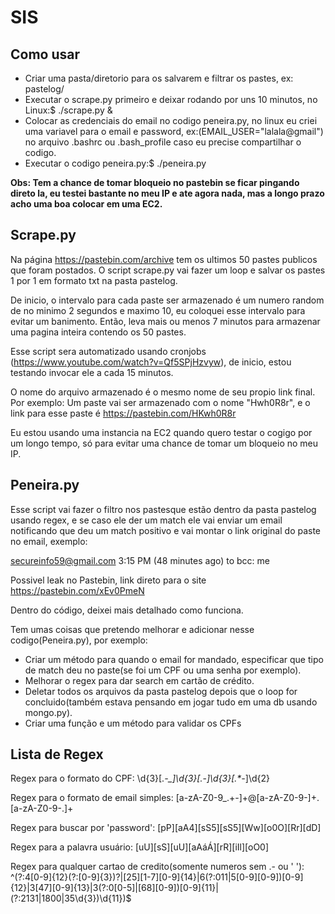 # SIS

## Como usar
- Criar uma pasta/diretorio para os salvarem e filtrar os pastes, ex: pastelog/
- Executar o scrape.py primeiro e deixar rodando por uns 10 minutos, no Linux:$ ./scrape.py &
- Colocar as credenciais do email no codigo peneira.py, no linux eu criei uma variavel para o
email e password, ex:(EMAIL_USER="lalala@gmail") no arquivo .bashrc ou .bash_profile caso eu precise 
compartilhar o codigo.
- Executar o codigo peneira.py:$ ./peneira.py

**Obs: Tem a chance de tomar bloqueio no pastebin se ficar pingando direto la, eu testei bastante
no meu IP e ate agora nada, mas a longo prazo acho uma boa colocar em uma EC2.**                            
                                    
                                    
                                    
                                    
## Scrape.py

Na página https://pastebin.com/archive tem os ultimos 50 pastes publicos que foram postados.
O script scrape.py vai fazer um loop e salvar os pastes 1 por 1 em formato txt na pasta pastelog.

De inicio, o intervalo para cada paste ser armazenado é um numero random de no minimo 2 segundos 
e maximo 10, eu coloquei esse intervalo para evitar um banimento. Então, leva mais ou menos 7 minutos 
para armazenar uma pagina inteira contendo os 50 pastes.

Esse script sera automatizado usando cronjobs (https://www.youtube.com/watch?v=Qf5SPjHzvyw), 
de inicio, estou testando invocar ele a cada 15 minutos.

O nome do arquivo armazenado é o mesmo nome de seu propio link final. Por exemplo:
Um paste vai ser armazenado com o nome "Hwh0R8r", e o link para esse paste é https://pastebin.com/HKwh0R8r

Eu estou usando uma instancia na EC2 quando quero testar o cogigo por um longo tempo, só para evitar 
uma chance de tomar um bloqueio no meu IP. 



## Peneira.py


Esse script vai fazer o filtro nos pastesque estão dentro da pasta pastelog usando regex, e se caso ele der
um match ele vai enviar um email notificando que deu um match positivo e vai montar o link original 
do paste no email, exemplo:

secureinfo59@gmail.com
3:15 PM (48 minutes ago)
to bcc: me

Possivel leak no Pastebin, link direto para o site https://pastebin.com/xEv0PmeN

Dentro do código, deixei mais detalhado como funciona.



Tem umas coisas que pretendo melhorar e adicionar nesse codigo(Peneira.py), por exemplo: 
- Criar um método para quando o email for mandado, especificar que tipo de match deu no paste(se foi um CPF ou 
uma senha por exemplo).
- Melhorar o regex para dar search em cartão de crédito.
- Deletar todos os arquivos da pasta pastelog depois que o loop for concluido(também estava pensando em jogar 
tudo em uma db usando mongo.py).
- Criar uma função e um método para validar os CPFs 



## Lista de Regex

Regex para o formato do CPF: \d{3}[\.*-_]\d{3}[\.*-_]\d{3}[\.*-_]\d{2}

Regex para o formato de email simples: [a-zA-Z0-9_.+-]+@[a-zA-Z0-9-]+\.[a-zA-Z0-9-.]+

Regex para buscar por 'password': [pP][aA4][sS5][sS5][Ww][o0O][Rr][dD]

Regex para a palavra usuário: [uU][sS][uU][aAáÁ][rR][iIl][oO0]

Regex para qualquer cartao de credito(somente numeros sem .- ou ' '): ^(?:4[0-9]{12}(?:[0-9]{3})?|[25][1-7][0-9]{14}|6(?:011|5[0-9][0-9])[0-9]{12}|3[47][0-9]{13}|3(?:0[0-5]|[68][0-9])[0-9]{11}|(?:2131|1800|35\d{3})\d{11})$


